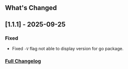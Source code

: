 ## What's Changed

## \[1.1.1\] \- 2025-09-25

### Fixed

* Fixed `-V` flag not able to display version for go package.

### [Full Changelog](https://github.com/certinia/asist/blob/main/changelog.md)